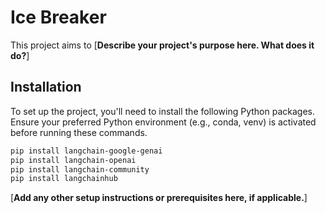 # Ice Breaker

This project aims to [**Describe your project's purpose here. What does it do?**]

## Installation

To set up the project, you'll need to install the following Python packages. Ensure your preferred Python environment (e.g., conda, venv) is activated before running these commands.

```bash
pip install langchain-google-genai
pip install langchain-openai
pip install langchain-community
pip install langchainhub
```

[**Add any other setup instructions or prerequisites here, if applicable.**]